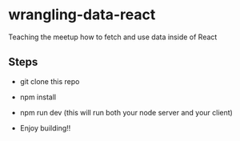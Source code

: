 # wrangling-data-react
Teaching the meetup how to fetch and use data inside of React


## Steps

- git clone this repo

- npm install  

- npm run dev (this will run both your node server and your client)

- Enjoy building!!

